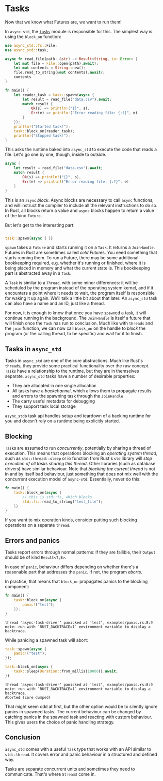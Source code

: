 # Tasks

Now that we know what Futures are, we want to run them!

In `async-std`, the [`tasks`][tasks] module is responsible for this. The simplest way is using the `block_on` function:

```rust
use async_std::fs::File;
use async_std::task;

async fn read_file(path: &str) -> Result<String, io::Error> {
    let mut file = File::open(path).await?;
    let mut contents = String::new();
    file.read_to_string(&mut contents).await?;
    contents
}

fn main() {
    let reader_task = task::spawn(async {
        let result = read_file("data.csv").await;
        match result {
            Ok(s) => println!("{}", s),
            Err(e) => println!("Error reading file: {:?}", e)
        }
    });
    println!("Started task!");
    task::block_on(reader_task);
    println!("Stopped task!");
}
```

This asks the runtime baked into `async_std` to execute the code that reads a file. Let's go one by one, though, inside to outside.

```rust
async {
    let result = read_file("data.csv").await;
    match result {
        Ok(s) => println!("{}", s),
        Err(e) => println!("Error reading file: {:?}", e)
    }
}
```

This is an `async` *block*. Async blocks are necessary to call `async` functions, and will instruct the compiler to include all the relevant instructions to do so. In Rust, all blocks return a value and `async` blocks happen to return a value of the kind `Future`.

But let's get to the interesting part:

```rust

task::spawn(async { })

```

`spawn` takes a `Future` and starts running it on a `Task`. It returns a `JoinHandle`. Futures in Rust are sometimes called *cold* Futures. You need something that starts running them. To run a Future, there may be some additional bookkeeping required, e.g. whether it's running or finished, where it is being placed in memory and what the current state is. This bookkeeping part is abstracted away in a `Task`.

A `Task` is similar to a `Thread`, with some minor differences: it will be scheduled by the program instead of the operating system kernel, and if it encounters a point where it needs to wait, the program itself is responsible for waking it up again. We'll talk a little bit about that later. An `async_std` task can also have a name and an ID, just like a thread.

For now, it is enough to know that once you have `spawn`ed a task, it will continue running in the background. The `JoinHandle` is itself a future that will finish once the `Task` has run to conclusion. Much like with `threads` and the `join` function, we can now call `block_on` on the handle to *block* the program (or the calling thread, to be specific) and wait for it to finish.

## Tasks in `async_std`

Tasks in `async_std` are one of the core abstractions. Much like Rust's `thread`s, they provide some practical functionality over the raw concept. `Tasks` have a relationship to the runtime, but they are in themselves separate. `async_std` tasks have a number of desirable properties:

- They are allocated in one single allocation
- All tasks have a *backchannel*, which allows them to propagate results and errors to the spawning task through the `JoinHandle`
- The carry useful metadata for debugging
- They support task local storage

`async_std`s task api handles setup and teardown of a backing runtime for you and doesn't rely on a runtime being explicitly started.

## Blocking

`Task`s are assumed to run _concurrently_, potentially by sharing a thread of execution. This means that operations blocking an _operating system thread_, such as `std::thread::sleep` or io function from Rust's `std` library will _stop execution of all tasks sharing this thread_. Other libraries (such as database drivers) have similar behaviour. Note that _blocking the current thread_ is not in and by itself bad behaviour, just something that does not mix well with the concurrent execution model of `async-std`. Essentially, never do this:

```rust
fn main() {
    task::block_on(async {
        // this is std::fs, which blocks
        std::fs::read_to_string("test_file");
    })
}
```

If you want to mix operation kinds, consider putting such blocking operations on a separate `thread`.

## Errors and panics

Tasks report errors through normal patterns: If they are fallible, their `Output` should be of kind `Result<T,E>`.

In case of `panic`, behaviour differs depending on whether there's a reasonable part that addresses the `panic`. If not, the program _aborts_.

In practice, that means that `block_on` propagates panics to the blocking component:

```rust
fn main() {
    task::block_on(async {
        panic!("test");
    });
}
```

```text
thread 'async-task-driver' panicked at 'test', examples/panic.rs:8:9
note: run with `RUST_BACKTRACE=1` environment variable to display a backtrace.
```

While panicing a spawned task will abort:

```rust
task::spawn(async {
    panic!("test");
});

task::block_on(async {
    task::sleep(Duration::from_millis(10000)).await;
})
```

```text
thread 'async-task-driver' panicked at 'test', examples/panic.rs:8:9
note: run with `RUST_BACKTRACE=1` environment variable to display a backtrace.
Aborted (core dumped)
```

That might seem odd at first, but the other option would be to silently ignore panics in spawned tasks. The current behaviour can be changed by catching panics in the spawned task and reacting with custom behaviour. This gives users the choice of panic handling strategy.

## Conclusion

`async_std` comes with a useful `Task` type that works with an API similar to `std::thread`. It covers error and panic behaviour in a structured and defined way.

Tasks are separate concurrent units and sometimes they need to communicate. That's where `Stream`s come in.

[tasks]: https://docs.rs/async-std/latest/async_std/task/index.html
